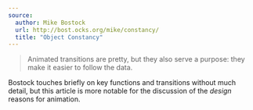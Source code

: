 ```yaml
---
source:
  author: Mike Bostock
  url: http://bost.ocks.org/mike/constancy/
  title: "Object Constancy"
---
```


> Animated transitions are pretty, but they also serve a purpose: they make it easier to follow the data.

Bostock touches briefly on key functions and transitions without much detail, but this article is more notable for the discussion of the _design_ reasons for animation.
